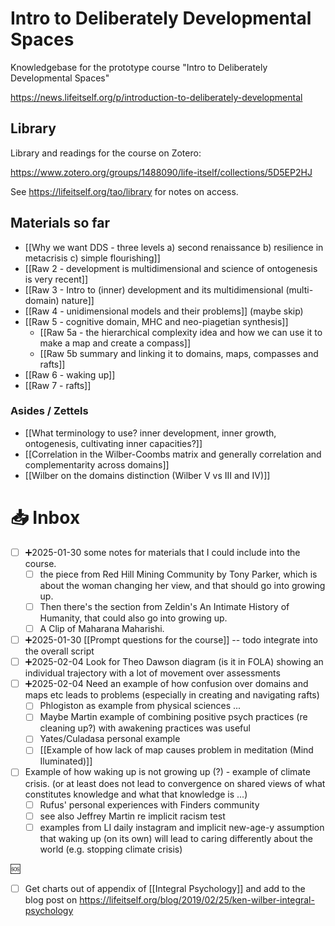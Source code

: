 # Intro to Deliberately Developmental Spaces

Knowledgebase for the prototype course "Intro to Deliberately Developmental Spaces"

https://news.lifeitself.org/p/introduction-to-deliberately-developmental

## Library

Library and readings for the course on Zotero:

https://www.zotero.org/groups/1488090/life-itself/collections/5D5EP2HJ

See https://lifeitself.org/tao/library for notes on access.

## Materials so far

- [[Why we want DDS - three levels a) second renaissance b) resilience in metacrisis c) simple flourishing]]
- [[Raw 2 - development  is multidimensional and science of ontogenesis is very recent]]
- [[Raw 3 - Intro to (inner) development and its multidimensional (multi-domain) nature]]
- [[Raw 4 - unidimensional models and their problems]] (maybe skip)
- [[Raw 5 - cognitive domain, MHC and neo-piagetian synthesis]]
  - [[Raw 5a - the hierarchical complexity idea and how we can use it to make a map and create a compass]]
  - [[Raw 5b summary and linking it to domains, maps, compasses and rafts]]
- [[Raw 6 - waking up]]
- [[Raw 7 - rafts]]

### Asides / Zettels

- [[What terminology to use? inner development, inner growth, ontogenesis, cultivating inner capacities?]]
- [[Correlation in the Wilber-Coombs matrix and generally correlation and complementarity across domains]]
- [[Wilber on the domains distinction (Wilber V vs III and IV)]]

# 📥 Inbox

- [ ] ➕2025-01-30 some notes for materials that I could include into the course.
  - [ ] the piece from Red Hill Mining Community by Tony Parker, which is about the woman changing her view, and that should go into growing up.
  - [ ] Then there's the section from Zeldin's An Intimate History of Humanity, that could also go into growing up.
  - [ ] A Clip of Maharana Maharishi.
- [ ] ➕2025-01-30 [[Prompt questions for the course]] -- todo integrate into the overall script
- [ ] ➕2025-02-04 Look for Theo Dawson diagram (is it in FOLA) showing an individual trajectory with a lot of movement over assessments
- [ ] ➕2025-02-04 Need an example of how confusion over domains and maps etc leads to problems (especially in creating and navigating rafts)
  - [ ] Phlogiston as example from physical sciences ...
  - [ ] Maybe Martin example of combining positive psych practices (re cleaning up?) with awakening practices was useful
  - [ ] Yates/Culadasa personal example
  - [ ] [[Example of how lack of map causes problem in meditation (Mind Iluminated)]]
- [ ] Example of how waking up is not growing up (?) - example of climate crisis. (or at least does not lead to convergence on shared views of what constitutes knowledge and what that knowledge is ...)
  - [ ] Rufus' personal experiences with Finders community
  - [ ] see also Jeffrey Martin re implicit racism test
  - [ ] examples from LI daily instagram and implicit new-age-y assumption that waking up (on its own) will lead to caring differently about the world (e.g. stopping climate crisis)

🆘

- [ ] Get charts out of appendix of [[Integral Psychology]] and add to the blog post on https://lifeitself.org/blog/2019/02/25/ken-wilber-integral-psychology